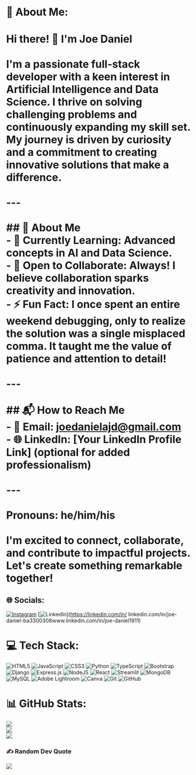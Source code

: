 # 💫 About Me:
# Hi there! 👋 I'm **Joe Daniel**<br><br>I'm a passionate **full-stack developer** with a keen interest in **Artificial Intelligence** and **Data Science**. I thrive on solving challenging problems and continuously expanding my skill set. My journey is driven by curiosity and a commitment to creating innovative solutions that make a difference.<br><br>---<br><br>## 🚀 **About Me**  <br>- 🌱 **Currently Learning**: Advanced concepts in **AI** and **Data Science**.  <br>- 💬 **Open to Collaborate**: Always! I believe collaboration sparks creativity and innovation.  <br>- ⚡ **Fun Fact**: I once spent an entire weekend debugging, only to realize the solution was a single misplaced comma. It taught me the value of patience and attention to detail!  <br><br>---<br><br>## 📬 **How to Reach Me**  <br>- 📧 **Email**: [joedanielajd@gmail.com](mailto:joedanielajd@gmail.com)  <br>- 🌐 **LinkedIn**: [Your LinkedIn Profile Link] (optional for added professionalism)  <br><br>---<br><br>**Pronouns**: he/him/his  <br><br>I'm excited to connect, collaborate, and contribute to impactful projects. Let's create something remarkable together!  <br>


## 🌐 Socials:
[![Instagram](https://img.shields.io/badge/Instagram-%23E4405F.svg?logo=Instagram&logoColor=white)](https://instagram.com/night_shades_1920) [![LinkedIn](https://img.shields.io/badge/LinkedIn-%230077B5.svg?logo=linkedin&logoColor=white)](https://linkedin.com/in/ linkedin.com/in/joe-daniel-ba3300308www.linkedin.com/in/joe-daniel1911) 

# 💻 Tech Stack:
![HTML5](https://img.shields.io/badge/html5-%23E34F26.svg?style=for-the-badge&logo=html5&logoColor=white) ![JavaScript](https://img.shields.io/badge/javascript-%23323330.svg?style=for-the-badge&logo=javascript&logoColor=%23F7DF1E) ![CSS3](https://img.shields.io/badge/css3-%231572B6.svg?style=for-the-badge&logo=css3&logoColor=white) ![Python](https://img.shields.io/badge/python-3670A0?style=for-the-badge&logo=python&logoColor=ffdd54) ![TypeScript](https://img.shields.io/badge/typescript-%23007ACC.svg?style=for-the-badge&logo=typescript&logoColor=white) ![Bootstrap](https://img.shields.io/badge/bootstrap-%238511FA.svg?style=for-the-badge&logo=bootstrap&logoColor=white) ![Django](https://img.shields.io/badge/django-%23092E20.svg?style=for-the-badge&logo=django&logoColor=white) ![Express.js](https://img.shields.io/badge/express.js-%23404d59.svg?style=for-the-badge&logo=express&logoColor=%2361DAFB) ![NodeJS](https://img.shields.io/badge/node.js-6DA55F?style=for-the-badge&logo=node.js&logoColor=white) ![React](https://img.shields.io/badge/react-%2320232a.svg?style=for-the-badge&logo=react&logoColor=%2361DAFB) ![Streamlit](https://img.shields.io/badge/Streamlit-%23FE4B4B.svg?style=for-the-badge&logo=streamlit&logoColor=white) ![MongoDB](https://img.shields.io/badge/MongoDB-%234ea94b.svg?style=for-the-badge&logo=mongodb&logoColor=white) ![MySQL](https://img.shields.io/badge/mysql-4479A1.svg?style=for-the-badge&logo=mysql&logoColor=white) ![Adobe Lightroom](https://img.shields.io/badge/Adobe%20Lightroom-31A8FF.svg?style=for-the-badge&logo=Adobe%20Lightroom&logoColor=white) ![Canva](https://img.shields.io/badge/Canva-%2300C4CC.svg?style=for-the-badge&logo=Canva&logoColor=white) ![Git](https://img.shields.io/badge/git-%23F05033.svg?style=for-the-badge&logo=git&logoColor=white) ![GitHub](https://img.shields.io/badge/github-%23121011.svg?style=for-the-badge&logo=github&logoColor=white)
# 📊 GitHub Stats:
![](https://github-readme-stats.vercel.app/api?username=joedanields&theme=transparent&hide_border=false&include_all_commits=false&count_private=false)<br/>
![](https://github-readme-streak-stats.herokuapp.com/?user=joedanields&theme=transparent&hide_border=false)<br/>
![](https://github-readme-stats.vercel.app/api/top-langs/?username=joedanields&theme=transparent&hide_border=false&include_all_commits=false&count_private=false&layout=compact)

### ✍️ Random Dev Quote
![](https://quotes-github-readme.vercel.app/api?type=horizontal&theme=radical)

<!-- Proudly created with GPRM ( https://gprm.itsvg.in ) -->
